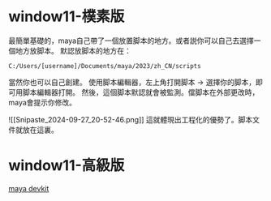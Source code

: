 
# window11-樸素版

最簡單基礎的，maya自己帶了一個放置脚本的地方。或者説你可以自己去選擇一個地方放脚本。
默認放脚本的地方在：

```shell
C:/Users/[username]/Documents/maya/2023/zh_CN/scripts
```

當然你也可以自己創建。
使用脚本編輯器，左上角打開脚本 -> 選擇你的脚本，即可用脚本編輯器打開。
然後，這個脚本默認就會被監測。儅脚本在外部更改時，maya會提示你修改。


![[Snipaste_2024-09-27_20-52-46.png]]
這就體現出工程化的優勢了。脚本文件就放在這裏。


# window11-高級版

[maya devkit](https://aps.autodesk.com/developer/overview/maya)

